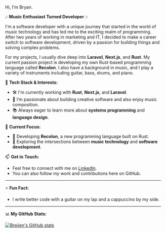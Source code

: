 Hi, I'm Bryan.

🎶 **Music Enthusiast Turned Developer** 🎶

I'm a software developer with a unique journey that started in the world of music technology and has led me to the exciting realm of programming. After two years of working in marketing and IT, I decided to make a career switch to software development, driven by a passion for building things and solving complex problems.

For my projects, I usually dive deep into **Laravel**, **Next.js**, and **Rust**. My current passion project is developing my own Rust-based programming language called **Recolon**. I also have a background in music, and I play a variety of instruments including guitar, bass, drums, and piano.

🔧 **Tech Stack & Interests:**
- 🛠️ I'm currently working with **Rust**, **Next.js**, and **Laravel**.
- 🎸 I’m passionate about building creative software and also enjoy music composition.
- 📚 Always eager to learn more about **systems programming** and **language design**.

🎯 **Current Focus:**
- 🌱 Developing **Recolon**, a new programming language built on Rust.
- 🔄 Exploring the intersections between **music technology** and **software development**.

📫 **Get in Touch:**
- Feel free to connect with me on [LinkedIn](https://www.linkedin.com/in/bryan-van-der-laan-96691b175).
- You can also follow my work and contributions here on GitHub.

---

⭐ **Fun Fact:**
- I write better code with a guitar on my lap and a cappuccino by my side.

---

📊 **My GitHub Stats:**

[![Breijen's GitHub stats](https://github-readme-stats.vercel.app/api?username=breijen)](https://github.com/anuraghazra/github-readme-stats)
